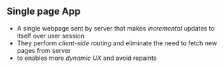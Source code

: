 ## Single page App

- A single webpage sent by server that makes _incremental_ updates to itself over user session
- They perform _client-side routing_ and eliminate the need to fetch new pages from server
- to enables more _dynamic UX_ and avoid repaints
